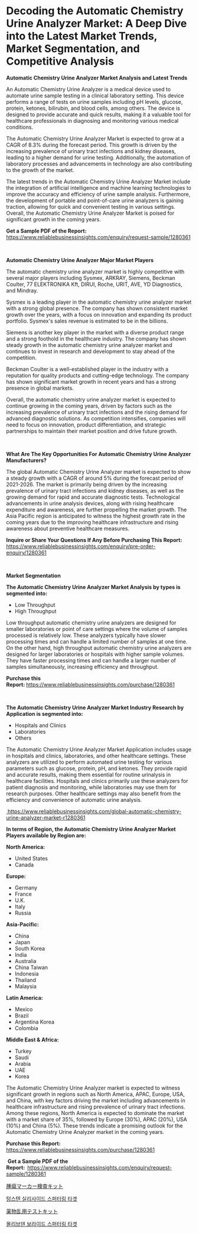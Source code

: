 <p><h1>Decoding the Automatic Chemistry Urine Analyzer Market: A Deep Dive into the Latest Market Trends, Market Segmentation, and Competitive Analysis</h1></p><p><strong>Automatic Chemistry Urine Analyzer Market Analysis and Latest Trends</strong></p>
<p><p>An Automatic Chemistry Urine Analyzer is a medical device used to automate urine sample testing in a clinical laboratory setting. This device performs a range of tests on urine samples including pH levels, glucose, protein, ketones, bilirubin, and blood cells, among others. The device is designed to provide accurate and quick results, making it a valuable tool for healthcare professionals in diagnosing and monitoring various medical conditions.</p><p>The Automatic Chemistry Urine Analyzer Market is expected to grow at a CAGR of 8.3% during the forecast period. This growth is driven by the increasing prevalence of urinary tract infections and kidney diseases, leading to a higher demand for urine testing. Additionally, the automation of laboratory processes and advancements in technology are also contributing to the growth of the market. </p><p>The latest trends in the Automatic Chemistry Urine Analyzer Market include the integration of artificial intelligence and machine learning technologies to improve the accuracy and efficiency of urine sample analysis. Furthermore, the development of portable and point-of-care urine analyzers is gaining traction, allowing for quick and convenient testing in various settings. Overall, the Automatic Chemistry Urine Analyzer Market is poised for significant growth in the coming years.</p></p>
<p><strong>Get a Sample PDF of the Report:&nbsp;</strong> <a href="https://www.reliablebusinessinsights.com/enquiry/request-sample/1280361">https://www.reliablebusinessinsights.com/enquiry/request-sample/1280361</a></p>
<p>&nbsp;</p>
<p><strong>Automatic Chemistry Urine Analyzer Major Market Players</strong></p>
<p><p>The automatic chemistry urine analyzer market is highly competitive with several major players including Sysmex, ARKRAY, Siemens, Beckman Coulter, 77 ELEKTRONIKA Kft, DIRUI, Roche, URIT, AVE, YD Diagnostics, and Mindray.</p><p>Sysmex is a leading player in the automatic chemistry urine analyzer market with a strong global presence. The company has shown consistent market growth over the years, with a focus on innovation and expanding its product portfolio. Sysmex's sales revenue is estimated to be in the billions.</p><p>Siemens is another key player in the market with a diverse product range and a strong foothold in the healthcare industry. The company has shown steady growth in the automatic chemistry urine analyzer market and continues to invest in research and development to stay ahead of the competition.</p><p>Beckman Coulter is a well-established player in the industry with a reputation for quality products and cutting-edge technology. The company has shown significant market growth in recent years and has a strong presence in global markets.</p><p>Overall, the automatic chemistry urine analyzer market is expected to continue growing in the coming years, driven by factors such as the increasing prevalence of urinary tract infections and the rising demand for advanced diagnostic solutions. As competition intensifies, companies will need to focus on innovation, product differentiation, and strategic partnerships to maintain their market position and drive future growth.</p></p>
<p>&nbsp;</p>
<p><strong>What Are The Key Opportunities For Automatic Chemistry Urine Analyzer Manufacturers?</strong></p>
<p><p>The global Automatic Chemistry Urine Analyzer market is expected to show a steady growth with a CAGR of around 5% during the forecast period of 2021-2026. The market is primarily being driven by the increasing prevalence of urinary tract infections and kidney diseases, as well as the growing demand for rapid and accurate diagnostic tests. Technological advancements in urine analysis devices, along with rising healthcare expenditure and awareness, are further propelling the market growth. The Asia Pacific region is anticipated to witness the highest growth rate in the coming years due to the improving healthcare infrastructure and rising awareness about preventive healthcare measures.</p></p>
<p><strong>Inquire or Share Your Questions If Any Before Purchasing This Report:</strong> <a href="https://www.reliablebusinessinsights.com/enquiry/pre-order-enquiry/1280361">https://www.reliablebusinessinsights.com/enquiry/pre-order-enquiry/1280361</a></p>
<p>&nbsp;</p>
<p><strong>Market Segmentation</strong></p>
<p><strong>The Automatic Chemistry Urine Analyzer Market Analysis by types is segmented into:</strong></p>
<p><ul><li>Low Throughput</li><li>High Throughput</li></ul></p>
<p><p>Low throughput automatic chemistry urine analyzers are designed for smaller laboratories or point of care settings where the volume of samples processed is relatively low. These analyzers typically have slower processing times and can handle a limited number of samples at one time. On the other hand, high throughput automatic chemistry urine analyzers are designed for larger laboratories or hospitals with higher sample volumes. They have faster processing times and can handle a larger number of samples simultaneously, increasing efficiency and throughput.</p></p>
<p><strong>Purchase this Report:&nbsp;</strong><a href="https://www.reliablebusinessinsights.com/purchase/1280361">https://www.reliablebusinessinsights.com/purchase/1280361</a></p>
<p>&nbsp;</p>
<p><strong>The Automatic Chemistry Urine Analyzer Market Industry Research by Application is segmented into:</strong></p>
<p><ul><li>Hospitals and Clinics</li><li>Laboratories</li><li>Others</li></ul></p>
<p><p>The Automatic Chemistry Urine Analyzer Market Application includes usage in hospitals and clinics, laboratories, and other healthcare settings. These analyzers are utilized to perform automated urine testing for various parameters such as glucose, protein, pH, and ketones. They provide rapid and accurate results, making them essential for routine urinalysis in healthcare facilities. Hospitals and clinics primarily use these analyzers for patient diagnosis and monitoring, while laboratories may use them for research purposes. Other healthcare settings may also benefit from the efficiency and convenience of automatic urine analysis.</p></p>
<p><a href="https://www.reliablebusinessinsights.com/global-automatic-chemistry-urine-analyzer-market-r1280361">&nbsp;https://www.reliablebusinessinsights.com/global-automatic-chemistry-urine-analyzer-market-r1280361</a></p>
<p><strong>In terms of Region, the Automatic Chemistry Urine Analyzer Market Players available by Region are:</strong></p>
<p>
    <p> <strong> North America: </strong>
        <ul>
            <li>United States</li>
            <li>Canada</li>
        </ul>
        </p> 
    <p> <strong> Europe: </strong>
        <ul>
            <li>Germany</li>
            <li>France</li>
            <li>U.K.</li>
            <li>Italy</li>
            <li>Russia</li>
        </ul>
        </p> 
    <p> <strong> Asia-Pacific: </strong>
        <ul>
            <li>China</li>
            <li>Japan</li>
            <li>South Korea</li>
            <li>India</li>
            <li>Australia</li>
            <li>China Taiwan</li>
            <li>Indonesia</li>
            <li>Thailand</li>
            <li>Malaysia</li>
        </ul>
        </p> 
    <p> <strong> Latin America: </strong>
        <ul>
            <li>Mexico</li>
            <li>Brazil</li>
            <li>Argentina Korea</li>
            <li>Colombia</li>
        </ul>
        </p> 
    <p> <strong> Middle East & Africa: </strong>
        <ul>
            <li>Turkey</li>
            <li>Saudi</li>
            <li>Arabia</li>
            <li>UAE</li>
            <li>Korea</li>
        </ul>
    </p>
    </p>
<p><p>The Automatic Chemistry Urine Analyzer market is expected to witness significant growth in regions such as North America, APAC, Europe, USA, and China, with key factors driving the market including advancements in healthcare infrastructure and rising prevalence of urinary tract infections. Among these regions, North America is expected to dominate the market with a market share of 35%, followed by Europe (30%), APAC (20%), USA (10%) and China (5%). These trends indicate a promising outlook for the Automatic Chemistry Urine Analyzer market in the coming years.</p></p>
<p><strong>Purchase this Report: </strong><a href="https://www.reliablebusinessinsights.com/purchase/1280361">https://www.reliablebusinessinsights.com/purchase/1280361</a></p>
<p>&nbsp;<strong>Get a Sample PDF of the Report:&nbsp;&nbsp;</strong><a href="https://www.reliablebusinessinsights.com/enquiry/request-sample/1280361">https://www.reliablebusinessinsights.com/enquiry/request-sample/1280361</a></p>
<p><strong></strong></p>
<p><p><a href="https://github.com/AhmadMann1950/Market-Research-Report-List-1/blob/main/966448598459.md">腫瘍マーカー検査キット</a></p><p><a href="https://medium.com/@albinbrakus2023/%ED%85%85%EC%8A%A4%ED%85%90-%EC%8B%A4%EB%A6%AC%EC%82%AC%EC%9D%B4%EB%93%9C-%EC%8A%A4%ED%8D%BC%ED%84%B0%EB%A7%81-%ED%83%80%EA%B2%9F-%EC%8B%9C%EC%9E%A5-%EB%B6%84%EC%84%9D-%EA%B7%B8-%EC%97%B0%ED%8F%89%EA%B7%A0-%EC%84%B1%EC%9E%A5%EB%A5%A0-%EC%8B%9C%EC%9E%A5-%EC%84%B8%EB%B6%84%ED%99%94-%EB%B0%8F-%EA%B8%80%EB%A1%9C%EB%B2%8C-%EC%82%B0%EC%97%85-%EA%B0%9C%EC%9A%94-7b4896a1f9b2">텅스텐 실리사이드 스퍼터링 타겟</a></p><p><a href="https://github.com/Alenaieme/Market-Research-Report-List-1/blob/main/529670798458.md">薬物乱用テストキット</a></p><p><a href="https://medium.com/@audieyost2004/%EB%AA%B0%EB%A6%AC%EB%B8%8C%EB%8D%B4-%EB%B3%B4%EB%9D%BC%EC%9D%B4%EB%93%9C-%EC%8A%A4%ED%8D%BC%ED%84%B0%EB%A7%81-%ED%83%80%EA%B9%83-%EC%8B%9C%EC%9E%A5-%EC%9C%A0%ED%98%95-%EC%9D%91%EC%9A%A9-%EB%B0%8F-%EC%A7%80%EB%A6%AC%EC%97%90-%EB%8C%80%ED%95%9C-%ED%8F%AC%EA%B4%84%EC%A0%81-%ED%8F%89%EA%B0%80-c69aabc870ff">몰리브덴 보라이드 스퍼터링 타겟</a></p></p>
